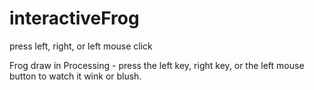 # interactiveFrog
press left, right, or left mouse click

Frog draw in Processing - press the left key, right key, or the left mouse button to watch it wink or blush.
